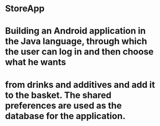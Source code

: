 # StoreApp
# Building an Android application in the Java language, through which the user can log in and then choose what he wants
# from drinks and additives and add it to the basket. The shared preferences are used as the database for the application.
